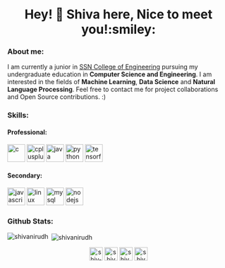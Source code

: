 <h1 align="center">Hey! 👋 Shiva here, Nice to meet you!:smiley:</h1>

<h3 align="left">About me:</h3>
I am currently a junior in <a href="www.ssn.edu.in">SSN College of Engineering</a> pursuing my undergraduate education in <b>Computer Science and Engineering</b>. I am interested in the fields of <b>Machine Learning</b>, <b>Data Science</b> and <b>Natural Language Processing</b>. Feel free to contact me for project collaborations and Open Source contributions. :)

<h3 align="left">Skills:</h3>

<h4 align="left">Professional:</h4>
<p align="left"><img src="https://devicons.github.io/devicon/devicon.git/icons/c/c-original.svg" alt="c" width="40" height="40"/>
<img src="https://devicons.github.io/devicon/devicon.git/icons/cplusplus/cplusplus-original.svg" alt="cplusplus" width="40" height="40"/> 
<img src="https://devicons.github.io/devicon/devicon.git/icons/java/java-original-wordmark.svg" alt="java" width="40" height="40"/>
<img src="https://devicons.github.io/devicon/devicon.git/icons/python/python-original.svg" alt="python" width="40" height="40"/>
<img src="https://www.vectorlogo.zone/logos/tensorflow/tensorflow-icon.svg" alt="tensorflow" width="40" height="40"/></p>
<h4 align="left">Secondary:</h4>
<img src="https://devicons.github.io/devicon/devicon.git/icons/javascript/javascript-original.svg" alt="javascript" width="40" height="40"/>
<img src="https://devicons.github.io/devicon/devicon.git/icons/linux/linux-original.svg" alt="linux" width="40" height="40"/>
<img src="https://devicons.github.io/devicon/devicon.git/icons/mysql/mysql-original-wordmark.svg" alt="mysql" width="40" height="40"/>
<img src="https://devicons.github.io/devicon/devicon.git/icons/nodejs/nodejs-original-wordmark.svg" alt="nodejs" width="40" height="40"/>

<h3 align="left">Github Stats:</h3>
<p><img align="left" src="https://github-readme-stats.vercel.app/api/top-langs/?username=shivanirudh&layout=compact" alt="shivanirudh" /></p>
<p>&nbsp;<img align="center" src="https://github-readme-stats.vercel.app/api?username=shivanirudh&show_icons=true" alt="shivanirudh" /></p>

<p align="center">
<a href="https://www.linkedin.com/in/shiv-anirudh-b47265199/" target="blank"><img align="center" src="https://cdn.jsdelivr.net/npm/simple-icons@3.0.1/icons/linkedin.svg" alt="shiv-anirudh" height="30" width="30" /></a>
<a href="https://fb.com/shiv anirudh" target="blank"><img align="center" src="https://cdn.jsdelivr.net/npm/simple-icons@3.0.1/icons/facebook.svg" alt="shiv anirudh" height="30" width="30" /></a>
<a href="https://instagram.com/shiv_anirudh" target="blank"><img align="center" src="https://cdn.jsdelivr.net/npm/simple-icons@3.0.1/icons/instagram.svg" alt="shiv_anirudh" height="30" width="30" /></a>
<a href="https://www.hackerrank.com/shivanirudh2001" target="blank"><img align="center" src="https://cdn.jsdelivr.net/npm/simple-icons@3.0.1/icons/hackerrank.svg" alt="shivanirudh2001" height="30" width="30" /></a>
</p>
<!--
**Shivanirudh/Shivanirudh** is a ✨ _special_ ✨ repository because its `README.md` (this file) appears on your GitHub profile.

Here are some ideas to get you started:

- 🔭 I’m currently working on ...
- 🌱 I’m currently learning ...
- 👯 I’m looking to collaborate on ...
- 🤔 I’m looking for help with ...
- 💬 Ask me about ...
- 📫 How to reach me: ...
- 😄 Pronouns: ...
- ⚡ Fun fact: ...
-->
